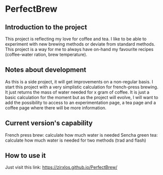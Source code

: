 
# PerfectBrew

## Introduction to the project

This project is reflecting my love for coffee and tea. I like to be able to 
experiment with new brewing methods or deviate from standard methods.
This project is a way for me to always have on-hand my favourite recipes 
(coffee-water ration, brew temperature).

## Notes about development

As this is a side project, it will get improvements on a non-regular basis. I start
this project with a very simplistic calculation for french-press brewing. It just 
returns the mass of water needed for x gram of coffee. It is just a basic calculation
for the moment but as the project will evolve, I will want to add the possibility to
access to an experimentation page, a tea page and a coffee page where there will be more information.

## Current version's capability

French press brew: calculate how much water is needed
Sencha green tea: calculate how much water is needed for two methods (trad and flash)

## How to use it

Just visit this link: https://zirxlos.github.io/PerfectBrew/ 